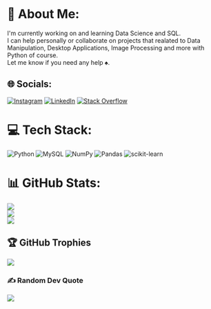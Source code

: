 # 💫 About Me:
I'm currently working on and learning Data Science and SQL.<br>I can help personally or collaborate on projects that realated to Data Manipulation, Desktop Applications, Image Processing and more with Python of course.<br>Let me know if you need any help ♠. 

## 🌐 Socials:
[![Instagram](https://img.shields.io/badge/Instagram-%23E4405F.svg?logo=Instagram&logoColor=white)](https://instagram.com/mf.erdogmus) [![LinkedIn](https://img.shields.io/badge/LinkedIn-%230077B5.svg?logo=linkedin&logoColor=white)](https://linkedin.com/in/muhammederdogmus/) [![Stack Overflow](https://img.shields.io/badge/-Stackoverflow-FE7A16?logo=stack-overflow&logoColor=white)](https://stackoverflow.com/users/19601756) 

# 💻 Tech Stack:
![Python](https://img.shields.io/badge/python-3670A0?style=plastic&logo=python&logoColor=ffdd54) ![MySQL](https://img.shields.io/badge/mysql-%2300f.svg?style=plastic&logo=mysql&logoColor=white) ![NumPy](https://img.shields.io/badge/numpy-%23013243.svg?style=plastic&logo=numpy&logoColor=white) ![Pandas](https://img.shields.io/badge/pandas-%23150458.svg?style=plastic&logo=pandas&logoColor=white) ![scikit-learn](https://img.shields.io/badge/scikit--learn-%23F7931E.svg?style=plastic&logo=scikit-learn&logoColor=white)
# 📊 GitHub Stats:
![](https://github-readme-stats.vercel.app/api?username=mu7u&theme=dark&hide_border=false&include_all_commits=false&count_private=false)<br/>
![](https://github-readme-streak-stats.herokuapp.com/?user=mu7u&theme=dark&hide_border=false)<br/>
![](https://github-readme-stats.vercel.app/api/top-langs/?username=mu7u&theme=dark&hide_border=false&include_all_commits=false&count_private=false&layout=compact)

## 🏆 GitHub Trophies
![](https://github-profile-trophy.vercel.app/?username=mu7u&theme=radical&no-frame=false&no-bg=true&margin-w=4)

### ✍️ Random Dev Quote
![](https://quotes-github-readme.vercel.app/api?type=horizontal&theme=radical)

